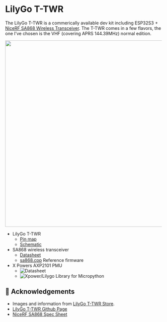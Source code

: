 # LilyGo T-TWR

The LilyGo T-TWR is a commerically available dev kit including ESP32S3 + [NiceRF SA868 Wireless Transceiver](https://www.nicerf.com/walkie-talkie-module/2w-embedded-walkie-talkie-module-sa868.html).  The T-TWR comes in a few flavors, the one I've chosen is the VHF (covering APRS 144.39MHz) normal edition. 
<p align="center">
  <img src="https://github.com/stephanelsmith/micro-aprs/blob/master/docs/upy/lilygottwr/T-TWR_Plus_600x600.webp?raw=true" alt="" width="600"/>
</p>

- LilyGo T-TWR
  - [Pin map](https://github.com/Xinyuan-LilyGO/T-TWR/blob/master/lib/LilyGo_TWR_Library/src/utilities.h)
  - [Schematic](https://github.com/Xinyuan-LilyGO/T-TWR/blob/master/schematic/T-TWR-Plus_Rev2.0.pdf)
- SA868 wireless transceiver
  - [Datasheet](SA868.pdf)
  - [sa868.cpp](https://github.com/Xinyuan-LilyGO/T-TWR/blob/master/lib/LilyGo_TWR_Library/src/sa868.cpp) Reference firmware
- X Powers AXP2101 PMU
  - ![Datasheet](https://www.lcsc.com/datasheet/lcsc_datasheet_2305060916_X-Powers-Tech-AXP2101_C3036461.pdf')
  - ![Xpower/Lilygo Library for Micropython](https://github.com/lewisxhe/XPowersLib) 

## :raised_hands: Acknowledgements
- Images and information from [LilyGo T-TWR Store](https://www.lilygo.cc/products/t-twr-plus?srsltid=AfmBOooEmV2bkOz1-0ceEJCwkFkITOXYzLGBPkWvyBfF2cm7XqGT4BYH).
- [LilyGo T-TWR Github Page](https://github.com/Xinyuan-LilyGO/T-TWR)
- [NiceRF SA868 Spec Sheet](SA868.pdf)

